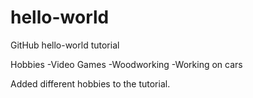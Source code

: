 # hello-world
GitHub hello-world tutorial

Hobbies
-Video Games
-Woodworking
-Working on cars

Added different hobbies to the tutorial.
